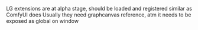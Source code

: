 LG extensions are at alpha stage, should be loaded and registered similar as ComfyUI does
Usually they need graphcanvas reference, atm it needs to be exposed as global on window